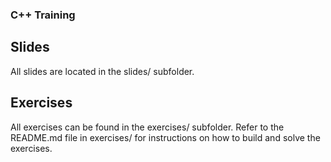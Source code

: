 ### C++ Training

## Slides
All slides are located in the slides/ subfolder.

## Exercises
All exercises can be found in the exercises/ subfolder. Refer to the README.md file in exercises/ for instructions on how to build and solve the exercises.

